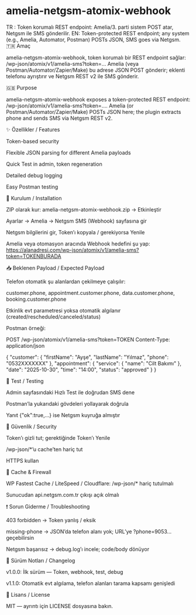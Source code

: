 # amelia-netgsm-atomix-webhook
TR : Token korumalı REST endpoint: Amelia/3. parti sistem POST atar, Netgsm ile SMS gönderilir. EN:  Token-protected REST endpoint; any system (e.g., Amelia, Automator, Postman) POSTs JSON, SMS goes via Netgsm.
🇹🇷 Amaç

amelia-netgsm-atomix-webhook, token korumalı bir REST endpoint sağlar: /wp-json/atomix/v1/amelia-sms?token=...
Amelia (veya Postman/Automator/Zapier/Make) bu adrese JSON POST gönderir; eklenti telefonu ayrıştırır ve Netgsm REST v2 ile SMS gönderir.

🇬🇧 Purpose

amelia-netgsm-atomix-webhook exposes a token-protected REST endpoint: /wp-json/atomix/v1/amelia-sms?token=....
Amelia (or Postman/Automator/Zapier/Make) POSTs JSON here; the plugin extracts phone and sends SMS via Netgsm REST v2.

✨ Özellikler / Features

Token-based security

Flexible JSON parsing for different Amelia payloads

Quick Test in admin, token regeneration

Detailed debug logging

Easy Postman testing

🚀 Kurulum / Installation

ZIP olarak kur: amelia-netgsm-atomix-webhook.zip → Etkinleştir

Ayarlar → Amelia → Netgsm SMS (Webhook) sayfasına gir

Netgsm bilgilerini gir, Token’ı kopyala / gerekiyorsa Yenile

Amelia veya otomasyon aracında Webhook hedefini şu yap:
https://alanadresi.com/wp-json/atomix/v1/amelia-sms?token=TOKENBURADA

📥 Beklenen Payload / Expected Payload

Telefon otomatik şu alanlardan çekilmeye çalışılır:

customer.phone, appointment.customer.phone, data.customer.phone, booking.customer.phone

Etkinlik evt parametresi yoksa otomatik algılanır (created/rescheduled/canceled/status)

Postman örneği:

POST /wp-json/atomix/v1/amelia-sms?token=TOKEN
Content-Type: application/json

{
  "customer": { "firstName": "Ayşe", "lastName": "Yılmaz", "phone": "0532XXXXXXX" },
  "appointment": {
    "service": { "name": "Cilt Bakımı" },
    "date": "2025-10-30",
    "time": "14:00",
    "status": "approved"
  }
}

🧪 Test / Testing

Admin sayfasındaki Hızlı Test ile doğrudan SMS dene

Postman’la yukarıdaki gövdeleri yollayarak doğrula

Yanıt {"ok":true,...} ise Netgsm kuyruğa almıştır

🔐 Güvenlik / Security

Token’ı gizli tut; gerektiğinde Token’ı Yenile

/wp-json/*’u cache’ten hariç tut

HTTPS kullan

🚧 Cache & Firewall

WP Fastest Cache / LiteSpeed / Cloudflare: /wp-json/* hariç tutulmalı

Sunucudan api.netgsm.com.tr çıkışı açık olmalı

❗ Sorun Giderme / Troubleshooting

403 forbidden → Token yanlış / eksik

missing-phone → JSON’da telefon alanı yok; URL’ye ?phone=9053… geçebilirsin

Netgsm başarısız → debug.log’ı incele; code/body dönüyor

🧾 Sürüm Notları / Changelog

v1.0.0: İlk sürüm — Token, webhook, test, debug

v1.1.0: Otomatik evt algılama, telefon alanları tarama kapsamı genişledi

📄 Lisans / License

MIT — ayrıntı için LICENSE dosyasına bakın.
